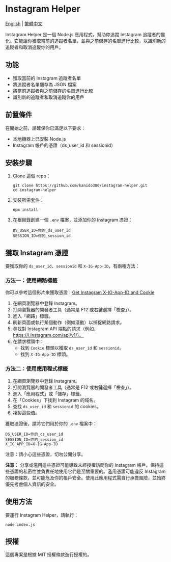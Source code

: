 # Instagram Helper

[English](README.md) | [繁體中文](README.zh-TW.md)

Instagram Helper 是一個 Node.js 應用程式，幫助你追蹤 Instagram 追蹤者的變化。它能讓你獲取當前的追蹤者名單，並與之前儲存的名單進行比較，以識別新的追蹤者和取消追蹤你的用戶。

## 功能

- 獲取當前的 Instagram 追蹤者名單
- 將追蹤者名單儲存為 JSON 檔案
- 將當前追蹤者與之前儲存的名單進行比較
- 識別新的追蹤者和取消追蹤你的用戶

## 前置條件

在開始之前，請確保你已滿足以下要求：

- 本地機器上已安裝 Node.js
- Instagram 帳戶的憑證（ds_user_id 和 sessionid）

## 安裝步驟

1. Clone 這個 repo：
   ```
   git clone https://github.com/kanido386/instagram-helper.git
   cd instagram-helper
   ```

2. 安裝所需套件：
   ```
   npm install
   ```

3. 在根目錄創建一個 `.env` 檔案，並添加你的 Instagram 憑證：
   ```
   DS_USER_ID=你的_ds_user_id
   SESSION_ID=你的_session_id
   ```

## 獲取 Instagram 憑證

要獲取你的 `ds_user_id`、`sessionid` 和 `X-IG-App-ID`，有兩種方法：

### 方法一：使用網路標籤

你可以參考這個影片來獲取憑證：[Get Instagram X-IG-App-ID and Cookie](https://www.youtube.com/watch?v=izeYkVZydxQ)

1. 在網頁瀏覽器中登錄 Instagram。
2. 打開瀏覽器的開發者工具（通常是 F12 或右鍵選擇「檢查」）。
3. 進入「網路」標籤。
4. 刷新頁面或執行某個動作（例如滾動）以捕捉網路請求。
5. 尋找對 Instagram API 端點的請求（例如，https://i.instagram.com/api/v1/）。
6. 在請求標頭中：
   - 找到 `Cookie` 標頭以獲取 `ds_user_id` 和 `sessionid`。
   - 找到 `X-IG-App-ID` 標頭。

### 方法二：使用應用程式標籤

1. 在網頁瀏覽器中登錄 Instagram。
2. 打開瀏覽器的開發者工具（通常是 F12 或右鍵選擇「檢查」）。
3. 進入「應用程式」或「儲存」標籤。
4. 在「Cookies」下找到 Instagram 的域名。
5. 查找 `ds_user_id` 和 `sessionid` 的 cookies。
6. 複製這些值。

獲取憑證後，請將它們用於你的 `.env` 檔案中：

```
DS_USER_ID=你的_ds_user_id
SESSION_ID=你的_session_id
X_IG_APP_ID=X-IG-App-ID
```

注意：請小心這些憑證，切勿公開分享。

**注意：** 分享或濫用這些憑證可能導致未經授權訪問你的 Instagram 帳戶。保持這些憑證的私密性並負責任地使用它們是至關重要的。濫用憑證可能違反 Instagram 的服務條款，並可能危及你的帳戶安全。使用此應用程式需自行承擔風險，並始終優先考慮個人資訊的安全。

## 使用方法

要運行 Instagram Helper，請執行：
```
node index.js
```

## 授權

這個專案是根據 MIT 授權條款進行授權的。